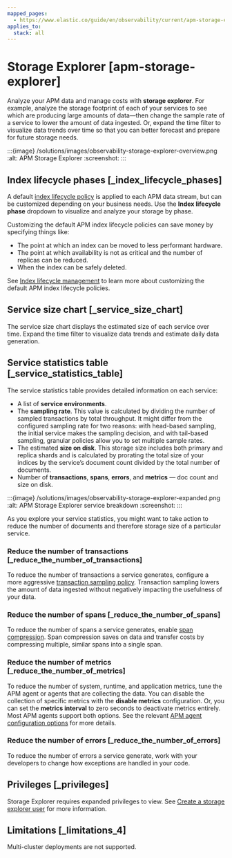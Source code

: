 ```yaml
---
mapped_pages:
  - https://www.elastic.co/guide/en/observability/current/apm-storage-explorer.html
applies_to:
  stack: all
---
```


# Storage Explorer [apm-storage-explorer]

Analyze your APM data and manage costs with **storage explorer**. For example, analyze the storage footprint of each of your services to see which are producing large amounts of data—​then change the sample rate of a service to lower the amount of data ingested. Or, expand the time filter to visualize data trends over time so that you can better forecast and prepare for future storage needs.

:::{image} /solutions/images/observability-storage-explorer-overview.png
:alt: APM Storage Explorer
:screenshot:
:::

## Index lifecycle phases [_index_lifecycle_phases]

A default [index lifecycle policy](/solutions/observability/apm/index-lifecycle-management.md) is applied to each APM data stream, but can be customized depending on your business needs. Use the **Index lifecycle phase** dropdown to visualize and analyze your storage by phase.

Customizing the default APM index lifecycle policies can save money by specifying things like:

* The point at which an index can be moved to less performant hardware.
* The point at which availability is not as critical and the number of replicas can be reduced.
* When the index can be safely deleted.

See [Index lifecycle management](/solutions/observability/apm/index-lifecycle-management.md) to learn more about customizing the default APM index lifecycle policies.

## Service size chart [_service_size_chart]

The service size chart displays the estimated size of each service over time. Expand the time filter to visualize data trends and estimate daily data generation.

## Service statistics table [_service_statistics_table]

The service statistics table provides detailed information on each service:

* A list of **service environments**.
* The **sampling rate**. This value is calculated by dividing the number of sampled transactions by total throughput. It might differ from the configured sampling rate for two reasons: with head-based sampling, the initial service makes the sampling decision, and with tail-based sampling, granular policies allow you to set multiple sample rates.
* The estimated **size on disk**. This storage size includes both primary and replica shards and is calculated by prorating the total size of your indices by the service’s document count divided by the total number of documents.
* Number of **transactions**, **spans**, **errors**, and **metrics** — doc count and size on disk.

:::{image} /solutions/images/observability-storage-explorer-expanded.png
:alt: APM Storage Explorer service breakdown
:screenshot:
:::

As you explore your service statistics, you might want to take action to reduce the number of documents and therefore storage size of a particular service.

### Reduce the number of transactions [_reduce_the_number_of_transactions]

To reduce the number of transactions a service generates, configure a more aggressive [transaction sampling policy](/solutions/observability/apm/transaction-sampling.md). Transaction sampling lowers the amount of data ingested without negatively impacting the usefulness of your data.

### Reduce the number of spans [_reduce_the_number_of_spans]

To reduce the number of spans a service generates, enable [span compression](/solutions/observability/apm/spans.md#apm-spans-span-compression). Span compression saves on data and transfer costs by compressing multiple, similar spans into a single span.

### Reduce the number of metrics [_reduce_the_number_of_metrics]

To reduce the number of system, runtime, and application metrics, tune the APM agent or agents that are collecting the data. You can disable the collection of specific metrics with the **disable metrics** configuration. Or, you can set the **metrics interval** to zero seconds to deactivate metrics entirely. Most APM agents support both options. See the relevant [APM agent configuration options](https://www.elastic.co/guide/en/apm/agent) for more details.

### Reduce the number of errors [_reduce_the_number_of_errors]

To reduce the number of errors a service generate, work with your developers to change how exceptions are handled in your code.

## Privileges [_privileges]

Storage Explorer requires expanded privileges to view. See [Create a storage explorer user](/solutions/observability/apm/ui-user-storage-explorer.md) for more information.

## Limitations [_limitations_4]

Multi-cluster deployments are not supported.
